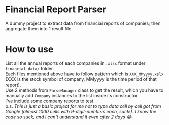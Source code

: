 # Financial Report Parser
A dummy project to extract data from financial reports of companies; then aggregate them into 1 result file.
# How to use
List all the annual reports of each companies in `.xlsx` format under `financial_data/` folder.<br>
Each files mentioned above have to follow pattern which is `XXX_MMyyyy.xslx` (XXX is the stock symbol of company, MMyyyy is the time period of that report). <br>
Use 2 methods from `ParseManager` class to get the result, which you have to manually add `Company` instances to the list inside its constructor.<br>
I've include some company reports to test.<br>
p.s. *This is just a basic project for me not to type data cell by cell got from Google (almost 1000 cells with 9-digit-numbers each, suck!). I know the code so suck, and I can't understand it even after 2 days 😂*.



